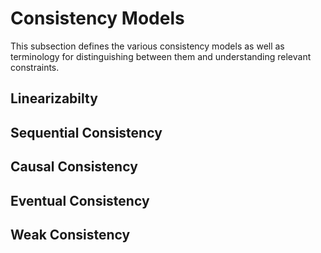 # Consistency Models
This subsection defines the various consistency models as well as terminology
for distinguishing between them and understanding relevant constraints.

## Linearizabilty

## Sequential Consistency

## Causal Consistency

## Eventual Consistency

## Weak Consistency
